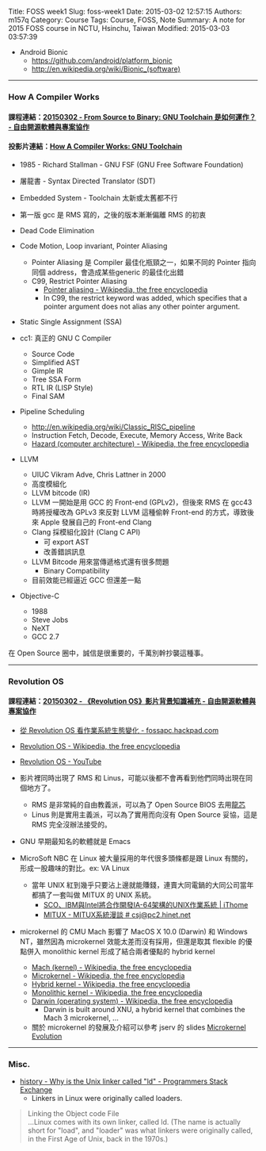 Title: FOSS week1
Slug: foss-week1
Date: 2015-03-02 12:57:15
Authors: m157q
Category: Course
Tags: Course, FOSS, Note
Summary: A note for 2015 FOSS course in NCTU, Hsinchu, Taiwan
Modified: 2015-03-03 03:57:39

+ Android Bionic
    + <https://github.com/android/platform_bionic>
    + <http://en.wikipedia.org/wiki/Bionic_(software)>

---

### How A Compiler Works
    
#### 課程連結：[20150302 - From Source to Binary: GNU Toolchain 是如何運作？ - 自由開源軟體與專案協作](https://sites.google.com/site/fossapc/list-of-lectures/fromsourcetobinarygnutoolchainshiruheyunzuo)
#### 投影片連結：[How A Compiler Works: GNU Toolchain](http://www.slideshare.net/jserv/how-a-compiler-works-gnu-toolchain)
    
+ 1985 - Richard Stallman - GNU FSF (GNU Free Software Foundation)
+ 屠龍書 - Syntax Directed Translator (SDT)
+ Embedded System - Toolchain 太新或太舊都不行
+ 第一版 gcc 是 RMS 寫的，之後的版本漸漸偏離 RMS 的初衷 
+ Dead Code Elimination
+ Code Motion, Loop invariant, Pointer Aliasing 
    + Pointer Aliasing 是 Compiler 最佳化瓶頸之一，如果不同的 Pointer 指向同個 address，會造成某些generic 的最佳化出錯
    + C99, Restrict Pointer Aliasing
        + [Pointer aliasing - Wikipedia, the free encyclopedia](http://en.wikipedia.org/wiki/Pointer_aliasing)
        + In C99, the restrict keyword was added, which specifies that a pointer argument does not alias any other pointer argument.
+ Static Single Assignment (SSA)
+ cc1: 真正的 GNU C Compiler
    + Source Code
    + Simplified AST
    + Gimple IR
    + Tree SSA Form
    + RTL IR (LISP Style)
    + Final SAM
+ Pipeline Scheduling
    + <http://en.wikipedia.org/wiki/Classic_RISC_pipeline>
    + Instruction Fetch, Decode, Execute, Memory Access, Write Back
    + [Hazard (computer architecture) - Wikipedia, the free encyclopedia](http://en.wikipedia.org/wiki/Hazard_%28computer_architecture%29)
+ LLVM
    + UIUC Vikram Adve, Chris Lattner in 2000
    + 高度模組化
    + LLVM bitcode (IR)
    + LLVM 一開始是用 GCC 的 Front-end (GPLv2)，但後來 RMS 在 gcc43 時將授權改為 GPLv3 來反對 LLVM 這種偷幹 Front-end 的方式，導致後來 Apple 發展自己的 Front-end Clang
    + Clang 採模組化設計 (Clang C API)
        + 可 export AST
        + 改善錯誤訊息
    + LLVM Bitcode 用來當傳遞格式還有很多問題
        + Binary Compatibility
    + 目前效能已經逼近 GCC 但還差一點

+ Objective-C
    + 1988
    + Steve Jobs
    + NeXT
    + GCC 2.7
    
在 Open Source 圈中，誠信是很重要的，千萬別幹抄襲這種事。
    
---
    
### Revolution OS
        
#### 課程連結：[20150302 - 《Revolution OS》影片背景知識補充 - 自由開源軟體與專案協作](https://sites.google.com/site/fossapc/list-of-lectures/revolutionosyingpianbeijingzhishibuchong)
    
+ [從 Revolution OS 看作業系統生態變化 - fossapc.hackpad.com](https://fossapc.hackpad.com/-Revolution-OS--RrJpYEByzmr)
+ [Revolution OS - Wikipedia, the free encyclopedia](http://en.wikipedia.org/wiki/Revolution_OS)
+ [Revolution OS - YouTube](https://www.youtube.com/watch?v=jw8K460vx1c)
+ 影片裡同時出現了 RMS 和 Linus，可能以後都不會再看到他們同時出現在同個地方了。
    + RMS 是非常純的自由教義派，可以為了 Open Source BIOS 去用[龍芯](http://zh.wikipedia.org/zh-tw/%E9%BE%99%E8%8A%AF)    
    + Linus 則是實用主義派，可以為了實用而向沒有 Open Source 妥協，這是 RMS 完全沒辦法接受的。
    
+ GNU 早期最知名的軟體就是 Emacs  
+ MicroSoft NBC 在 Linux 被大量採用的年代很多頭條都是跟 Linux 有關的，形成一股趣味的對比。ex: VA Linux    
    + 當年 UNIX 紅到幾乎只要沾上邊就能賺錢，連賣大同電鍋的大同公司當年都搞了一套叫做 MITUX 的 UNIX 系統。  
        + [SCO、IBM與Intel將合作開發IA-64架構的UNIX作業系統 | iThome](http://www.ithome.com.tw/node/5632)
        + [MITUX - MITUX系統漫談 # csj@pc2.hinet.net](http://bob.gddfpaper.com/COMPUTER/OS/UNIX/A18.htm)
+ microkernel 的 CMU Mach 影響了 MacOS X 10.0 (Darwin) 和 Windows NT，雖然因為 microkernel 效能太差而沒有採用，但還是取其 flexible 的優點併入 monolithic kernel 形成了結合兩者優點的 hybrid kernel
    + [Mach (kernel) - Wikipedia, the free encyclopedia](http://en.wikipedia.org/wiki/Mach_(kernel))
    + [Microkernel - Wikipedia, the free encyclopedia](http://en.wikipedia.org/wiki/Microkernel)
    + [Hybrid kernel - Wikipedia, the free encyclopedia](http://en.wikipedia.org/wiki/Hybrid_kernel)
    + [Monolithic kernel - Wikipedia, the free encyclopedia](http://en.wikipedia.org/wiki/Monolithic_kernel)
    + [Darwin (operating system) - Wikipedia, the free encyclopedia](http://en.wikipedia.org/wiki/Darwin_%28operating_system%29#Kernel) 
        + Darwin is built around XNU, a hybrid kernel that combines the Mach 3 microkernel, ...
    + 關於 microkernel 的發展及介紹可以參考 jserv 的 slides [Microkernel Evolution](http://www.slideshare.net/jserv/microkernel-evolution)

---

### Misc.

+ [history - Why is the Unix linker called "ld" - Programmers Stack Exchange](http://programmers.stackexchange.com/questions/226573/why-is-the-unix-linker-called-ld)
    + Linkers in Linux were originally called loaders.

> Linking the Object code File      
> ...Linux comes with its own linker, called ld. (The name is actually short for "load", and "loader" was what linkers were originally called, in the First Age of Unix, back in the 1970s.)
